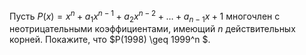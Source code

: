 Пусть $P(x) = x^n  + a_1 x^{n - 1}  + a_2 x^{n - 2}  +  \dots   + a_{n - 1} x + 1$  многочлен с неотрицательными коэффициентами, имеющий $n$ действительных корней. Покажите, что  $P(1998) \geq 1999^n $.